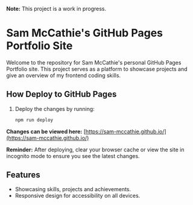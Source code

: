 **Note:** This project is a work in progress.

# Sam McCathie's GitHub Pages Portfolio Site

Welcome to the repository for Sam McCathie's personal GitHub Pages Portfolio site. This project serves as a platform to showcase projects and give an overview of my frontend coding skills.

## How Deploy to GitHub Pages

1. Deploy the changes by running:
   ```bash
   npm run deploy
   ```

**Changes can be viewed here:** [https://sam-mccathie.github.io/](https://sam-mccathie.github.io/)

**Reminder:** After deploying, clear your browser cache or view the site in incognito mode to ensure you see the latest changes.

## Features

- Showcasing skills, projects and achievements.
- Responsive design for accessibility on all devices.

